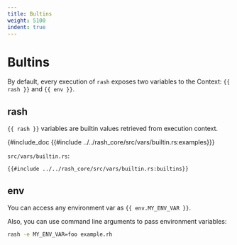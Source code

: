 ```yaml
---
title: Bultins
weight: 5100
indent: true
---
```


# Bultins

By default, every execution of `rash` exposes two variables to the Context: `{{ rash }}` and
`{{ env }}`.

## rash

`{{ rash }}` variables are builtin values retrieved from execution context.

{#include_doc  {{#include ../../rash_core/src/vars/builtin.rs:examples}}}

`src/vars/builtin.rs`:

```rust,no_run,noplaypen
{{#include ../../rash_core/src/vars/builtin.rs:builtins}}
```

## env

You can access any environment var as `{{ env.MY_ENV_VAR }}`.

Also, you can use command line arguments to pass environment variables:

```bash
rash -e MY_ENV_VAR=foo example.rh
```
